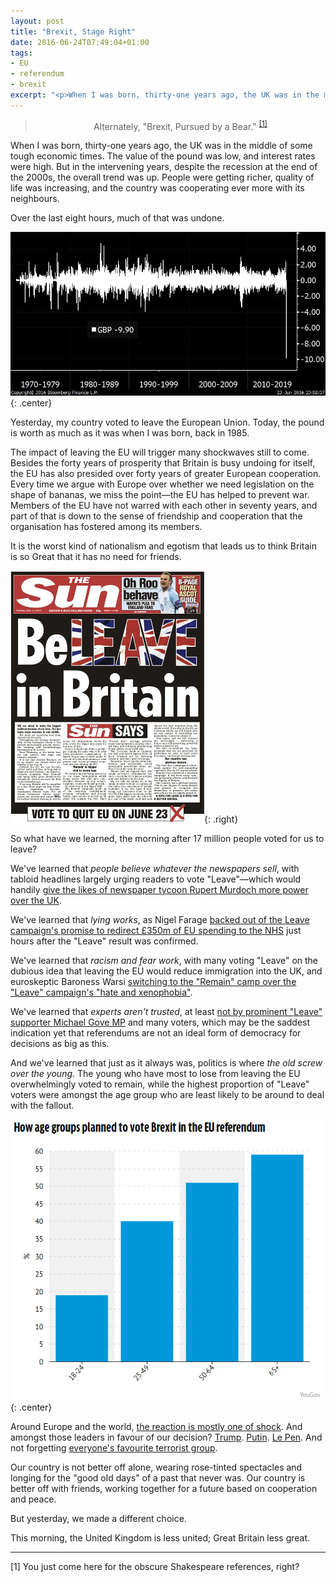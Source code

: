 ```yaml
---
layout: post
title: "Brexit, Stage Right"
date: 2016-06-24T07:49:04+01:00
tags:
- EU
- referendum
- brexit
excerpt: "<p>When I was born, thirty-one years ago, the UK was in the middle of some tough economic times. The value of the pound was low, and interest rates were high. But in the intervening years, despite the recession at the end of the 2000s, the overall trend was up. People were getting richer, quality of life was increasing, and the country was cooperating ever more with its neighbours.</p><p>Over the last eight hours, much of that was undone.</p>"
---
```


<blockquote style="text-align:center">Alternately, "Brexit, Pursued by a Bear." <sup><a href="#footnote1">[1]</a></sup></blockquote>

When I was born, thirty-one years ago, the UK was in the middle of some tough economic times. The value of the pound was low, and interest rates were high. But in the intervening years, despite the recession at the end of the 2000s, the overall trend was up. People were getting richer, quality of life was increasing, and the country was cooperating ever more with its neighbours.

Over the last eight hours, much of that was undone.

![Sterling one-day changes graph](/img/blog/2016/sterlingonedaychanges.jpg){: .center}

Yesterday, my country voted to leave the European Union. Today, the pound is worth as much as it was when I was born, back in 1985.

The impact of leaving the EU will trigger many shockwaves still to come. Besides the forty years of prosperity that Britain is busy undoing for itself, the EU has also presided over forty years of greater European cooperation. Every time we argue with Europe over whether we need legislation on the shape of bananas, we miss the point&mdash;the EU has helped to prevent war. Members of the EU have not warred with each other in seventy years, and part of that is down to the sense of friendship and cooperation that the organisation has fostered among its members.

It is the worst kind of nationalism and egotism that leads us to think Britain is so Great that it has no need for friends.

![Front page of The Sun, 23 June 2016](/img/blog/2016/sunfrontpage.jpg){: .right}

So what have we learned, the morning after 17 million people voted for us to leave?

We've learned that *people believe whatever the newspapers sell*, with tabloid headlines largely urging readers to vote "Leave"&mdash;which would handily [give the likes of newspaper tycoon Rupert Murdoch more power over the UK](http://indy100.independent.co.uk/article/this-terrifying-rupert-murdoch-quote-is-possibly-the-best-reason-to-stay-in-the-eu-yet--WyMaFTE890x).

We've learned that *lying works*, as Nigel Farage [backed out of the Leave campaign's promise to redirect £350m of EU spending to the NHS](http://www.independent.co.uk/news/uk/politics/eu-referendum-result-nigel-farage-nhs-pledge-disowns-350-million-pounds-a7099906.html) just hours after the "Leave" result was confirmed.

We've learned that *racism and fear work*, with many voting "Leave" on the dubious idea that leaving the EU would reduce immigration into the UK, and euroskeptic Baroness Warsi [switching to the "Remain" camp over the "Leave" campaign's "hate and xenophobia"](http://www.theguardian.com/politics/2016/jun/20/sayeeda-warsi-quits-leave-campaign-over-hateful-xenophobic-tactics).

We've learned that *experts aren't trusted*, at least [not by prominent "Leave" supporter Michael Gove MP](http://www.theguardian.com/politics/blog/2016/jun/08/experts-eu-referendum-michael-gove) and many voters, which may be the saddest indication yet that referendums are not an ideal form of democracy for decisions as big as this.

And we've learned that just as it always was, politics is where *the old screw over the young*. The young who have most to lose from leaving the EU overwhelmingly voted to remain, while the highest proportion of "Leave" voters were amongst the age group who are least likely to be around to deal with the fallout.

![Intention to vote "Leave", by age group](/img/blog/2016/votesbyage.png){: .center}

Around Europe and the world, [the reaction is mostly one of shock](http://www.telegraph.co.uk/news/2016/06/23/eu-referendum-what-the-world-is-saying---britains-historic-decis/). And amongst those leaders in favour of our decision? [Trump](http://www.bbc.co.uk/news/uk-scotland-glasgow-west-36606184). [Putin](http://www.telegraph.co.uk/news/worldnews/europe/russia/12189082/Vladimir-Putin-wants-Britain-to-vote-for-Brexit-but-that-doesnt-mean-we-shouldnt.html). [Le Pen](https://www.theguardian.com/world/2016/jun/24/european-far-right-hails-britains-brexit-vote-marine-le-pen). And not forgetting [everyone's favourite terrorist group](http://www.theguardian.com/politics/2016/may/17/isis-leader-probably-in-favour-of-britain-leaving-eu-says-david-cameron).

Our country is not better off alone, wearing rose-tinted spectacles and longing for the "good old days" of a past that never was. Our country is better off with friends, working together for a future based on cooperation and peace.

But yesterday, we made a different choice.

This morning, the United Kingdom is less united; Great Britain less great.

<hr/>

[<a name="footnote1">1</a>] You just come here for the obscure Shakespeare references, right?

